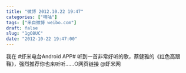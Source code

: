 ```yaml
---
title: "微博 2012.10.22 19:47"
categories: ["嘀咕"]
tags: ["来自微博 weibo.com"]
draft: false
slug: "1gO8UC"
date: "2012-10-22 19:47:00"
---
```


<p>我在  #虾米电台Android APP# 听到一首非常好听的歌，蔡健雅的《红色高跟鞋》，强烈推荐你也来听听……O网页链接  @虾米网   ​​​​</p>
